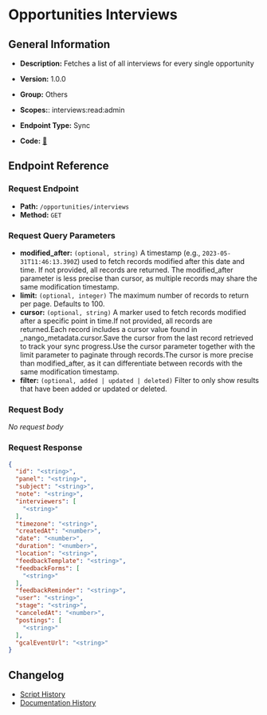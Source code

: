 # Opportunities Interviews

## General Information

- **Description:** Fetches a list of all interviews for every single opportunity

- **Version:** 1.0.0
- **Group:** Others
- **Scopes:**: interviews:read:admin
- **Endpoint Type:** Sync
- **Code:** [🔗](https://github.com/NangoHQ/integration-templates/tree/main/integrations/lever-sandbox/syncs/opportunities-interviews.ts)


## Endpoint Reference

### Request Endpoint

- **Path:** `/opportunities/interviews`
- **Method:** `GET`

### Request Query Parameters

- **modified_after:** `(optional, string)` A timestamp (e.g., `2023-05-31T11:46:13.390Z`) used to fetch records modified after this date and time. If not provided, all records are returned. The modified_after parameter is less precise than cursor, as multiple records may share the same modification timestamp.
- **limit:** `(optional, integer)` The maximum number of records to return per page. Defaults to 100.
- **cursor:** `(optional, string)` A marker used to fetch records modified after a specific point in time.If not provided, all records are returned.Each record includes a cursor value found in _nango_metadata.cursor.Save the cursor from the last record retrieved to track your sync progress.Use the cursor parameter together with the limit parameter to paginate through records.The cursor is more precise than modified_after, as it can differentiate between records with the same modification timestamp.
- **filter:** `(optional, added | updated | deleted)` Filter to only show results that have been added or updated or deleted.

### Request Body

_No request body_

### Request Response

```json
{
  "id": "<string>",
  "panel": "<string>",
  "subject": "<string>",
  "note": "<string>",
  "interviewers": [
    "<string>"
  ],
  "timezone": "<string>",
  "createdAt": "<number>",
  "date": "<number>",
  "duration": "<number>",
  "location": "<string>",
  "feedbackTemplate": "<string>",
  "feedbackForms": [
    "<string>"
  ],
  "feedbackReminder": "<string>",
  "user": "<string>",
  "stage": "<string>",
  "canceledAt": "<number>",
  "postings": [
    "<string>"
  ],
  "gcalEventUrl": "<string>"
}
```

## Changelog

- [Script History](https://github.com/NangoHQ/integration-templates/commits/main/integrations/lever-sandbox/syncs/opportunities-interviews.ts)
- [Documentation History](https://github.com/NangoHQ/integration-templates/commits/main/integrations/lever-sandbox/syncs/opportunities-interviews.md)

<!-- END  GENERATED CONTENT -->

